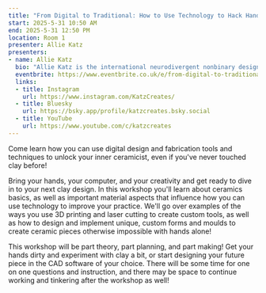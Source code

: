 ```yaml
---
title: "From Digital to Traditional: How to Use Technology to Hack Handmade Ceramics"
start: 2025-5-31 10:50 AM
end: 2025-5-31 12:50 PM
location: Room 1
presenter: Allie Katz
presenters:
- name: Allie Katz
  bio: "Allie Katz is the international neurodivergent nonbinary designer, artist, and maker you never knew you needed. Their work spans a huge range of topics and mediums including electronics, 3D printing, cosplay and traditional art, with the constant being the desire to inspire and show that creativity is for everyone."
  eventbrite: https://www.eventbrite.co.uk/e/from-digital-to-traditional-how-to-use-technology-to-hack-handmade-ceramic-tickets-1270734794979?aff=oddtdtcreator
  links:
  - title: Instagram
    url: https://www.instagram.com/KatzCreates/
  - title: Bluesky
    url: https://bsky.app/profile/katzcreates.bsky.social
  - title: YouTube
    url: https://www.youtube.com/c/katzcreates
---
```


Come learn how you can use digital design and fabrication tools and techniques to unlock your inner ceramicist, even if you've never touched clay before!

Bring your hands, your computer, and your creativity and get ready to dive in to your next clay design. In this workshop you'll learn about ceramics basics, as well as important material aspects that influence how you can use technology to improve your practice. We'll go over examples of the ways you use 3D printing and laser cutting to create custom tools, as well as how to design and implement unique, custom forms and moulds to create ceramic pieces otherwise impossible with hands alone!

This workshop will be part theory, part planning, and part making! Get your hands dirty and experiment with clay a bit, or start designing your future piece in the CAD software of your choice. There will be some time for one on one questions and instruction, and there may be space to continue working and tinkering after the workshop as well!
